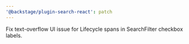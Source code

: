 ```yaml
---
'@backstage/plugin-search-react': patch
---
```


Fix text-overflow UI issue for Lifecycle spans in SearchFilter checkbox labels.
